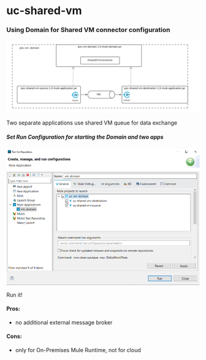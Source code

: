 # uc-shared-vm

### Using Domain for Shared VM connector configuration

![Using Domain for Shared VM connector configuration](img/use-case-shared-vm.png)

Two separate applications use shared VM queue for data exchange

##### Set Run Configuration for starting the Domain and two apps
![Run Configuration](img/vm_domain.png)

Run it!

#### Pros:
- no additional external message broker

#### Cons:
- only for On-Premises Mule Runtime, not for cloud
